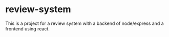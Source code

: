 # review-system

This is a project for a review system with a backend of node/express and a frontend using react.
